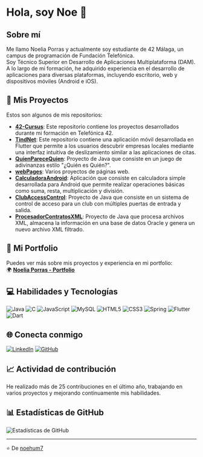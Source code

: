 # Hola, soy Noe 👋

## Sobre mí
Me llamo Noelia Porras y actualmente soy estudiante de 42 Málaga, un campus de programación de Fundación Telefónica.  
Soy Técnico Superior en Desarrollo de Aplicaciones Multiplataforma (DAM).  
A lo largo de mi formación, he adquirido experiencia en el desarrollo de aplicaciones para diversas plataformas, incluyendo escritorio, web y dispositivos móviles (Android e iOS).

## 🔭 Mis Proyectos
Estos son algunos de mis repositorios:
- **[42-Cursus](https://github.com/noehum7/42-Cursus)**: Este repositorio contiene los proyectos desarrollados durante mi formación en Telefónica 42.
- **[TindNet](https://github.com/noehum7/tindnet)**: Este repositorio contiene una aplicación móvil desarrollada en Flutter que permite a los usuarios descubrir empresas locales mediante una interfaz intuitiva de deslizamiento similar a las aplicaciones de citas.
- **[QuienPareceQuien](https://github.com/noehum7/QuienPareceQuien)**: Proyecto de Java que consiste en un juego de adivinanzas estilo "¿Quién es Quién?".
- **[webPages](https://github.com/noehum7/webPages)**: Varios proyectos de páginas web.
- **[CalculadoraAndroid](https://github.com/noehum7/CalculadoraAndroid)**: Aplicación que consiste en calculadora simple desarrollada para Android que permite realizar operaciones básicas como suma, resta, multiplicación y división. 
- **[ClubAccessControl](https://github.com/noehum7/ClubAccessControl)**: Proyecto de Java que consiste en un sistema de control de acceso para un club con múltiples puertas de entrada y salida.
- **[ProcesadorContratosXML](https://github.com/noehum7/ProcesadorContratosXML)**: Proyecto de Java que procesa archivos XML, almacena la información en una base de datos Oracle y genera un nuevo archivo XML filtrado.

## 💼 Mi Portfolio
Puedes ver más sobre mis proyectos y experiencia en mi portfolio:  
🌍 **[Noelia Porras - Portfolio](https://noehum7portfolio.vercel.app/)**  

## 💻 Habilidades y Tecnologías
![Java](https://img.shields.io/badge/Java-ED8B00?style=for-the-badge&logo=openjdk&logoColor=white)
![C](https://img.shields.io/badge/C-00599C?style=for-the-badge&logo=c&logoColor=white)
![JavaScript](https://img.shields.io/badge/JavaScript-323330?style=for-the-badge&logo=javascript&logoColor=F7DF1E)
![MySQL](https://img.shields.io/badge/MySQL-00000F?style=for-the-badge&logo=mysql&logoColor=white)
![HTML5](https://img.shields.io/badge/HTML5-E34F26?style=for-the-badge&logo=html5&logoColor=white)
![CSS3](https://img.shields.io/badge/CSS3-1572B6?style=for-the-badge&logo=css3&logoColor=white)
![Spring](https://img.shields.io/badge/Spring-6DB33F?style=for-the-badge&logo=spring&logoColor=white)
![Flutter](https://img.shields.io/badge/Flutter-02569B?style=for-the-badge&logo=flutter&logoColor=white)
![Dart](https://img.shields.io/badge/Dart-0175C2?style=for-the-badge&logo=dart&logoColor=white)

## 🌐 Conecta conmigo
[![LinkedIn](https://img.shields.io/badge/LinkedIn-0077B5?style=for-the-badge&logo=linkedin&logoColor=white)](https://www.linkedin.com/in/noelia-porras-rama-82262313b/)
[![GitHub](https://img.shields.io/badge/GitHub-100000?style=for-the-badge&logo=github&logoColor=white)](https://github.com/noehum7)

## 📈 Actividad de contribución
He realizado más de 25 contribuciones en el último año, trabajando en varios proyectos y mejorando continuamente mis habilidades.

## 📊 Estadísticas de GitHub
![Estadísticas de GitHub](https://github-readme-stats.vercel.app/api?username=noehum7&show_icons=true&theme=radical&locale=es)

---

⭐️ De [noehum7](https://github.com/noehum7)
